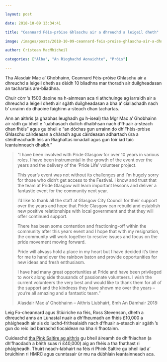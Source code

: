 ```yaml
---

layout: post

date: 2018-10-09 13:34:41

title: "Ceannard Fèis-pròise Ghlaschu air a dhreuchd a leigeil dheth"

image: /images/posts/2018-10-09-ceannard-feis-proise-ghlaschu-air-a-dhreuchd-a-leigeil-dheth.webp

author: Crìstean MacMhìcheil

categories: ["Alba", "An Rìoghachd Aonaichte", "Pròis"]

---
```


Tha Alasdair Mac a’ Ghobhainn, Ceannard Fèis-pròise Ghlaschu air a dhreuchd a leigeil dheth as dèidh 10 bliadhna mar thoradh air duilgheadasan an tachartais am-bliadhna.

Chuir còrr ’s 1500 daoine na h-ainmean aca ri athchuinge ag iarraidh air a dhreuchd a leigeil dheth air sgàth duilgheadasan a bha a’ ciallachadh nach b’ urrainn do dhaoine faighinn a-steach dhan tachartas.

Ann an aithris (a ghabhas leughadh gu h-ìseal) tha Mgr Mac a’ Ghobhainn air ràdh gu bheil e “uabhasach duilich dhaibhsan nach d’fhuair a-steach dhan fhèis” agus gu bheil e “an dòchas gun urrainn do dh’Fhèis-pròise Ghlaschu càirdeasan a chàradh agus càirdeasan adhartach ùra a stèidheachadh leis an Riaghaltas ionadail agus gun toir iad taic leantainneach dhaibh.”

> “I have been involved with Pride Glasgow for over 10 years in various roles. I have been instrumental in the growth of the event over the years and the delivery of the ‘Pride Life’ volunteer project.
>
> This year’s event was not without its challenges and I’m hugely sorry for those who didn’t get access to the Festival. I know and trust that the team at Pride Glasgow will learn important lessons and deliver a fantastic event for the community next year.
>
> I’d like to thank all the staff at Glasgow City Council for their support over the years and hope that Pride Glasgow can rebuild and establish new positive relationships with local government and that they will offer continued support.
>
> There has been some contention and fractioning-off within the community after this years event and I hope that with my resignation, the community will work together to resolve issues and focus on the pride movement moving forward.
>
> Pride will always hold a place in my heart but I have decided it’s time for me to hand over the rainbow baton and provide opportunities for new ideas and fresh enthusiasm.
>
> I have had many great opportunities at Pride and have been privileged to work along side thousands of passionate volunteers. I wish the current volunteers the very best and would like to thank them for all of the support and the kindness they have shown me over the years – you’re all amazing and a fantastic team.”
>
> Alasdair Mac a’ Ghobhainn – Aithris Liubhairt, 8mh An Dàmhair 2018:

Leig Fo-cheannard agus Stiùiriche na fèis, Ross Stevenson, dheth a dhreuchd anns an Lùnastal nuair a dh’fheumadh an fhèis £10,000 a phàigheadh air ais do luchd-frithealaidh nach d’fhuair a-steach air sgàth ’s gun do reic iad barrachd tiocaidean na bha ri fhaotainn.

Cuideachd [tha Pink Saltire ag aithris](https://pinksaltire.com/2018/10/08/pride-glasgow-ceo-quits/) gu bheil àireamh de dh’fhiachan (a dh’fhaodadh a bhith suas ri £40,000) aig an fhèis a tha fhathast ri phàigheadh. Thuirt neach-labhairt na fèis ri Phink Saltire gu bheil iad a’ bruidhinn ri HMRC agus cunntasair ùr mu na dùbhlain leantainneach aca.
